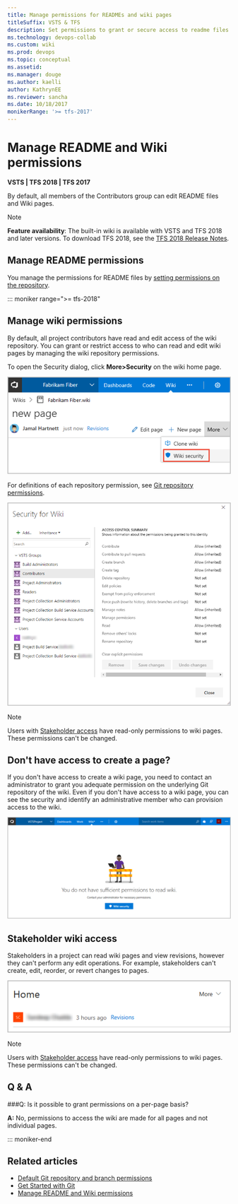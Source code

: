 ```yaml
---
title: Manage permissions for READMEs and wiki pages
titleSuffix: VSTS & TFS 
description: Set permissions to grant or secure access to readme files and you team project built-in wiki in Visual Studio Team Services & Team Foundation Server   
ms.technology: devops-collab
ms.custom: wiki
ms.prod: devops
ms.topic: conceptual
ms.assetid: 
ms.manager: douge
ms.author: kaelli
author: KathrynEE
ms.reviewer: sancha
ms.date: 10/18/2017
monikerRange: '>= tfs-2017'
--- 
```


# Manage README and Wiki permissions 

**VSTS | TFS 2018 | TFS 2017**

By default, all members of the Contributors group can edit README files and Wiki pages. 

> [!NOTE]  
> **Feature availability**: The built-in wiki is available with VSTS and TFS 2018 and later versions. To download TFS 2018, see the [TFS 2018 Release Notes](https://visualstudio.microsoft.com/en-us/news/releasenotes/tfs2018-relnotes).    

<a id="manage-readme-permissions"></a>

## Manage README permissions

You manage the permissions for README files by [setting permissions on the repository](../../organizations/security/set-git-tfvc-repository-permissions.md). 


::: moniker range=">= tfs-2018"
<a id="manage-wiki-permissions"></a>

## Manage wiki permissions   
By default, all project contributors have read and edit access of the wiki repository. You can grant or restrict access to who can read and edit wiki pages by managing the wiki repository permissions.  

To open the Security dialog, click **More>Security** on the wiki home page. 
 
<img src="_img/wiki/wiki-open-security.png" alt="Wiki, open security" style="border: 1px solid #C3C3C3;" />

For definitions of each repository permission, see [Git repository permissions](../../organizations/security/permissions.md#git-repository).

<img src="_img/wiki/security-dialog.png" alt="Wiki security dialog" style="border: 1px solid #C3C3C3;" />

>[!NOTE]  
>Users with [Stakeholder access](../../organizations/security/get-started-stakeholder.md) have read-only permissions to wiki pages. These permissions can't be changed. 


## Don't have access to create a page?  

If you don't have access to create a wiki page, you need to contact an administrator to grant you adequate permission on the underlying Git repository of the wiki. Even if you don't have access to a wiki page, you can see the security and identify an administrative member who can provision access to the wiki.

<img src="_img/wiki/wiki-no-permission-message.png" alt="View wiki security if you don't have access to Wiki" style="border: 1px solid #C3C3C3;" />

## Stakeholder wiki access

Stakeholders in a project can read wiki pages and view revisions, however they can't perform any edit operations. For example, stakeholders can't create, edit, reorder, or revert changes to pages. 

<img src="_img/wiki/wiki-stakeholders.png" alt="Wiki stakeholders cannot edit or create pages" style="border: 1px solid #C3C3C3;" />

> [!NOTE]    
> Users with [Stakeholder access](../../organizations/security/get-started-stakeholder.md) have read-only permissions to wiki pages. These permissions can't be changed.  

## Q & A

###Q:  Is it possible to grant permissions on a per-page basis?

**A:** No, permissions to access the wiki are made for all pages and not individual pages. 

::: moniker-end



## Related articles

- [Default Git repository and branch permissions](../../organizations/security/default-git-permissions.md) 
- [Get Started with Git](../../repos/git/gitquickstart.md)
- [Manage README and Wiki permissions](manage-readme-wiki-permissions.md)